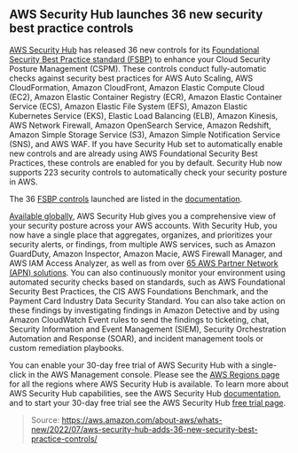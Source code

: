 ## AWS Security Hub launches 36 new security best practice controls

[AWS Security Hub](https://aws.amazon.com/security-hub/) has released 36 new controls for its [Foundational Security Best Practice standard (FSBP)](https://docs.aws.amazon.com/securityhub/latest/userguide/securityhub-standards-fsbp.html) to enhance your Cloud Security Posture Management (CSPM). These controls conduct fully-automatic checks against security best practices for AWS Auto Scaling, AWS CloudFormation, Amazon CloudFront, Amazon Elastic Compute Cloud (EC2), Amazon Elastic Container Registry (ECR), Amazon Elastic Container Service (ECS), Amazon Elastic File System (EFS), Amazon Elastic Kubernetes Service (EKS), Elastic Load Balancing (ELB), Amazon Kinesis, AWS Network Firewall, Amazon OpenSearch Service, Amazon Redshift, Amazon Simple Storage Service (S3), Amazon Simple Notification Service (SNS), and AWS WAF. If you have Security Hub set to automatically enable new controls and are already using AWS Foundational Security Best Practices, these controls are enabled for you by default. Security Hub now supports 223 security controls to automatically check your security posture in AWS.

The 36 [FSBP controls](https://docs.aws.amazon.com/securityhub/latest/userguide/securityhub-standards-fsbp-controls.html) launched are listed in the [documentation](https://docs.aws.amazon.com/securityhub/latest/userguide/doc-history.html).

[Available globally](https://docs.aws.amazon.com/securityhub/latest/userguide/securityhub-regions.html), AWS Security Hub gives you a comprehensive view of your security posture across your AWS accounts. With Security Hub, you now have a single place that aggregates, organizes, and prioritizes your security alerts, or findings, from multiple AWS services, such as Amazon GuardDuty, Amazon Inspector, Amazon Macie, AWS Firewall Manager, and AWS IAM Access Analyzer, as well as from over [65 AWS Partner Network (APN) solutions](https://aws.amazon.com/security-hub/partners/). You can also continuously monitor your environment using automated security checks based on standards, such as AWS Foundational Security Best Practices, the CIS AWS Foundations Benchmark, and the Payment Card Industry Data Security Standard. You can also take action on these findings by investigating findings in Amazon Detective and by using Amazon CloudWatch Event rules to send the findings to ticketing, chat, Security Information and Event Management (SIEM), Security Orchestration Automation and Response (SOAR), and incident management tools or custom remediation playbooks.

You can enable your 30-day free trial of AWS Security Hub with a single-click in the AWS Management console. Please see the [AWS Regions page](https://aws.amazon.com/about-aws/global-infrastructure/regional-product-services/) for all the regions where AWS Security Hub is available. To learn more about AWS Security Hub capabilities, see the AWS Security Hub [documentation](https://docs.aws.amazon.com/securityhub/latest/userguide/what-is-securityhub.html), and to start your 30-day free trial see the AWS Security Hub [free trial page](https://aws.amazon.com/security-hub/pricing/).

> Source: https://aws.amazon.com/about-aws/whats-new/2022/07/aws-security-hub-adds-36-new-security-best-practice-controls/
